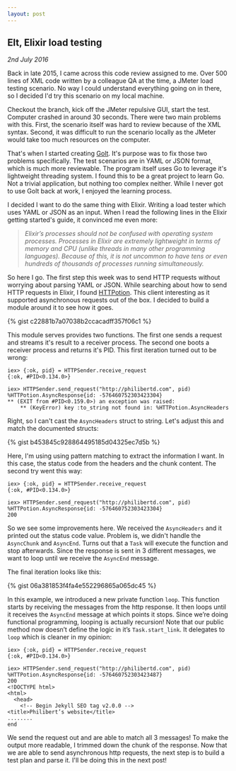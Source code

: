 ```yaml
---
layout: post
---
```

## Elt, Elixir load testing

*2nd July 2016*

Back in late 2015, I came across this code review assigned to me. Over 500 lines of XML code written by a colleague QA at the time, a JMeter load testing scenario.
No way I could understand everything going on in there, so I decided I'd try this scenario on my local machine.

Checkout the branch, kick off the JMeter repulsive GUI, start the test. Computer crashed in around 30 seconds.
There were two main problems with this. First, the scenario itself was hard to review because of the XML syntax.
Second, it was difficult to run the scenario locally as the JMeter would take too much resources on the computer.

That's when I started creating [Golt](https://github.com/dudang/golt). It's purpose was to fix those two problems specifically.
The test scenarios are in YAML or JSON format, which is much more reviewable.
The program itself uses Go to leverage it's lightweight threading system.
I found this to be a great project to learn Go. Not a trivial application, but nothing too complex neither. While I never got to use Golt back at work, I enjoyed the learning process.

I decided I want to do the same thing with Elixir. Writing a load tester which uses YAML or JSON as an input. When I read the following lines in the Elixir getting started's guide, it convinced me even more:

> *Elixir’s processes should not be confused with operating system processes. Processes in Elixir are extremely lightweight in terms of memory and CPU (unlike threads in many other programming languages). Because of this, it is not uncommon to have tens or even hundreds of thousands of processes running simultaneously.*

So here I go. The first step this week was to send HTTP requests without worrying about parsing YAML or JSON. While searching about how to send HTTP requests in Elixir, I found [HTTPotion](https://github.com/myfreeweb/httpotion). This client interesting as it supported asynchronous requests out of the box. I decided to build a module around it to see how it goes.

{% gist c22881b7a07038b2ccacadff357f06c1 %}

This module serves provides two functions. The first one sends a request and streams it's result to a receiver process. The second one boots a receiver process and returns it's PID. This first iteration turned out to be wrong:

```
iex> {:ok, pid} = HTTPSender.receive_request
{:ok, #PID<0.134.0>}

iex> HTTPSender.send_request("http://philibertd.com", pid)
%HTTPotion.AsyncResponse{id: -576460752303423304}
** (EXIT from #PID<0.159.0>) an exception was raised:
    ** (KeyError) key :to_string not found in: %HTTPotion.AsyncHeaders
```

Right, so I can't cast the `AsyncHeaders` struct to string. Let's adjust this and match the documented structs:

{% gist b453845c928864495185d04325ec7d5b %}

Here, I'm using using pattern matching to extract the information I want. In this case, the status code from the headers and the chunk content. The second try went this way:

```
iex> {:ok, pid} = HTTPSender.receive_request
{:ok, #PID<0.134.0>}

iex> HTTPSender.send_request("http://philibertd.com", pid)
%HTTPotion.AsyncResponse{id: -576460752303423304}
200
```

So we see some improvements here. We received the `AsyncHeaders` and it printed out the status code value. Problem is, we didn't handle the `AsyncChunk` and `AsyncEnd`. Turns out that a `Task` will execute the function and stop afterwards. Since the response is sent in 3 different messages, we want to loop until we receive the `AsyncEnd` message.

The final iteration looks like this:

{% gist 06a381853f4fa4e552296865a065dc45 %}

In this example, we introduced a new private function `loop`. This function starts by receiving the messages from the http response. It then loops until it receives the `AsyncEnd` message at which points it stops. Since we’re doing functional programming, looping is actually recursion! Note that our public method now doesn’t define the logic in it’s `Task.start_link`. It delegates to `loop` which is cleaner in my opinion:

```
iex> {:ok, pid} = HTTPSender.receive_request
{:ok, #PID<0.134.0>}

iex> HTTPSender.send_request("http://philibertd.com", pid)
%HTTPotion.AsyncResponse{id: -576460752303423487}
200
<!DOCTYPE html>
<html>
  <head>
    <!-- Begin Jekyll SEO tag v2.0.0 -->
<title>Philibert’s website</title>
........
end
```

We send the request out and are able to match all 3 messages! To make the output more readable, I trimmed down the chunk of the response. Now that we are able to send asynchronous http requests, the next step is to build a test plan and parse it. I'll be doing this in the next post!
